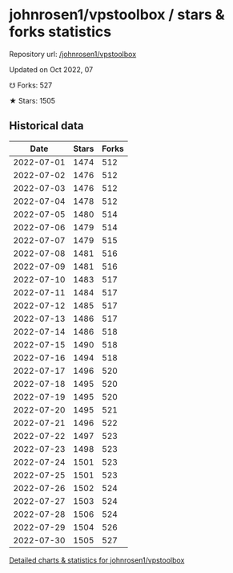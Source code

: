 # johnrosen1/vpstoolbox / stars & forks statistics

Repository url: [/johnrosen1/vpstoolbox](https://github.com/johnrosen1/vpstoolbox)

Updated on Oct 2022, 07

☋ Forks: 527

★ Stars: 1505

## Historical data
| Date | Stars | Forks |
|------|-------|-------|
| 2022-07-01 | 1474 | 512 | 
| 2022-07-02 | 1476 | 512 | 
| 2022-07-03 | 1476 | 512 | 
| 2022-07-04 | 1478 | 512 | 
| 2022-07-05 | 1480 | 514 | 
| 2022-07-06 | 1479 | 514 | 
| 2022-07-07 | 1479 | 515 | 
| 2022-07-08 | 1481 | 516 | 
| 2022-07-09 | 1481 | 516 | 
| 2022-07-10 | 1483 | 517 | 
| 2022-07-11 | 1484 | 517 | 
| 2022-07-12 | 1485 | 517 | 
| 2022-07-13 | 1486 | 517 | 
| 2022-07-14 | 1486 | 518 | 
| 2022-07-15 | 1490 | 518 | 
| 2022-07-16 | 1494 | 518 | 
| 2022-07-17 | 1496 | 520 | 
| 2022-07-18 | 1495 | 520 | 
| 2022-07-19 | 1495 | 520 | 
| 2022-07-20 | 1495 | 521 | 
| 2022-07-21 | 1496 | 522 | 
| 2022-07-22 | 1497 | 523 | 
| 2022-07-23 | 1498 | 523 | 
| 2022-07-24 | 1501 | 523 | 
| 2022-07-25 | 1501 | 523 | 
| 2022-07-26 | 1502 | 524 | 
| 2022-07-27 | 1503 | 524 | 
| 2022-07-28 | 1506 | 524 | 
| 2022-07-29 | 1504 | 526 | 
| 2022-07-30 | 1505 | 527 | 


[Detailed charts & statistics for johnrosen1/vpstoolbox](https://reviewgithub.com/rep/johnrosen1/vpstoolbox)
